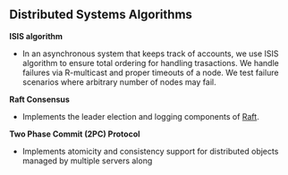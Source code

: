 Distributed Systems Algorithms
-----

**ISIS algorithm**
* In an asynchronous system that keeps track of accounts, we use ISIS algorithm to ensure total ordering for handling trasactions. We handle failures via R-multicast and proper timeouts of a node. We test failure scenarios where arbitrary number of nodes may fail.

**Raft Consensus**
* Implements the leader election and logging components of <a href="https://raft.github.io/raft.pdf/" target="_blank">Raft</a>. 

**Two Phase Commit (2PC) Protocol**
* Implements atomicity and consistency support for distributed objects managed by multiple servers along 